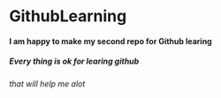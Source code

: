 # GithubLearning
#### I am happy to make my second repo for Github learing 
##### Every thing is ok for learing github 
###### that will help me alot 
